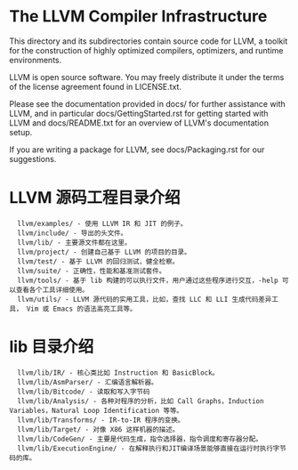 The LLVM Compiler Infrastructure
================================

This directory and its subdirectories contain source code for LLVM,
a toolkit for the construction of highly optimized compilers,
optimizers, and runtime environments.

LLVM is open source software. You may freely distribute it under the terms of
the license agreement found in LICENSE.txt.

Please see the documentation provided in docs/ for further
assistance with LLVM, and in particular docs/GettingStarted.rst for getting
started with LLVM and docs/README.txt for an overview of LLVM's
documentation setup.

If you are writing a package for LLVM, see docs/Packaging.rst for our
suggestions.

# LLVM 源码工程目录介绍

      llvm/examples/ - 使用 LLVM IR 和 JIT 的例子。
      llvm/include/ - 导出的头文件。
      llvm/lib/ - 主要源文件都在这里。
      llvm/project/ - 创建自己基于 LLVM 的项目的目录。
      llvm/test/ - 基于 LLVM 的回归测试，健全检察。
      llvm/suite/ - 正确性，性能和基准测试套件。
      llvm/tools/ - 基于 lib 构建的可以执行文件，用户通过这些程序进行交互，-help 可以查看各个工具详细使用。
      llvm/utils/ - LLVM 源代码的实用工具，比如，查找 LLC 和 LLI 生成代码差异工具， Vim 或 Emacs 的语法高亮工具等。

# lib 目录介绍

      llvm/lib/IR/ - 核心类比如 Instruction 和 BasicBlock。
      llvm/lib/AsmParser/ - 汇编语言解析器。
      llvm/lib/Bitcode/ - 读取和写入字节码
      llvm/lib/Analysis/ - 各种对程序的分析，比如 Call Graphs，Induction Variables，Natural Loop Identification 等等。
      llvm/lib/Transforms/ - IR-to-IR 程序的变换。
      llvm/lib/Target/ - 对像 X86 这样机器的描述。
      llvm/lib/CodeGen/ - 主要是代码生成，指令选择器，指令调度和寄存器分配。
      llvm/lib/ExecutionEngine/ - 在解释执行和JIT编译场景能够直接在运行时执行字节码的库。




